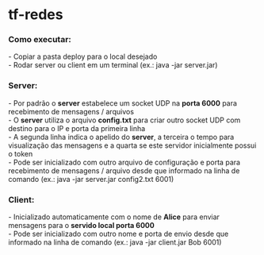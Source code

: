 # tf-redes

<h3>Como executar:</h3>
- Copiar a pasta deploy para o local desejado
<br>
- Rodar server ou client em um terminal (ex.: java -jar server.jar)
<br>
<h3>Server:</h3>
- Por padrão o <b>server</b> estabelece um socket UDP na <b>porta 6000</b> para recebimento de mensagens / arquivos
<br>
- O <b>server</b> utiliza o arquivo <b>config.txt</b> para criar outro socket UDP com destino para o IP e porta da primeira linha
<br>
- A segunda linha indica o apelido do <b>server</b>, a terceira o tempo para visualização das mensagens e a quarta se este servidor inicialmente possui o token
<br>
- Pode ser inicializado com outro arquivo de configuração e porta para recebimento de mensagens / arquivo desde que informado na linha de comando (ex.: java -jar server.jar config2.txt 6001)
<br>
<h3>Client:</h3>
- Inicializado automaticamente com o nome de <b>Alice</b> para enviar mensagens para o <b>servido local porta 6000</b>
<br>
- Pode ser inicializado com outro nome e porta de envio desde que informado na linha de comando (ex.: java -jar client.jar Bob 6001)
